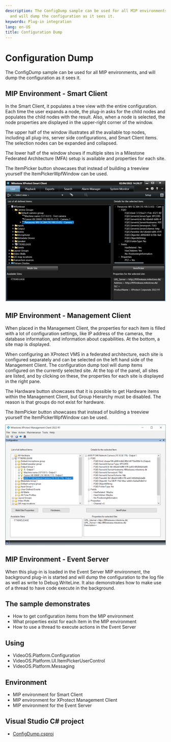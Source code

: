 ```yaml
---
description: The ConfigDump sample can be used for all MIP environments,
  and will dump the configuration as it sees it.
keywords: Plug-in integration
lang: en-US
title: Configuration Dump
---
```


# Configuration Dump

The ConfigDump sample can be used for all MIP environments, and will
dump the configuration as it sees it.

## MIP Environment - Smart Client

In the Smart Client, it populates a tree view with the entire
configuration. Each time the user expands a node, the plug-in asks for
the child nodes and populates the child nodes with the result. Also,
when a node is selected, the node properties are displayed in the
upper-right corner of the window.

The upper half of the window illustrates all the available top nodes,
including all plug-ins, server side configurations, and Smart Client
items. The selection nodes can be expanded and collapsed.

The lower half of the window shows if multiple sites in a Milestone
Federated Architecture (MFA) setup is available and properties for each
site.

The ItemPicker button showcases that instead of building a treeview yourself
the ItemPickerWpfWindow can be used.

![Configuration dump in Smart Client](Dump.png)

## MIP Environment - Management Client

When placed in the Management Client, the properties for each item
is filled with a lot of configuration settings, like IP address of the
cameras, the database information, and information about capabilities.
At the bottom, a site map is displayed.

When configuring an XProtect VMS in a federated architecture, each site
is configured separately and can be selected on the left hand side of
the Management Client. The configuration dump tool will dump items
configured on the currently selected site. At the top of the panel, all
sites are listed, and by clicking on these, the properties for each site
is displayed in the right pane.

The Hardware button showcases that it is possible to get Hardware items
within the Management Client, but Group Hierarchy must be disabled.
The reason is that groups do not exist for hardware.

The ItemPicker button showcases that instead of building a treeview yourself
the ItemPickerWpfWindow can be used.

![Configuration dump in Management Client](DumpMC.png)

## MIP Environment - Event Server

When this plug-in is loaded in the Event Server MIP environment, the
background plug-in is started and will dump the configuration to the log
file as well as write to Debug.WriteLine.
It also demonstrates how to make use of a thread to have code execute in the background.

## The sample demonstrates

- How to get configuration items from the MIP environment
- What properties exist for each item in the MIP environment
- How to use a thread to execute actions in the Event Server

## Using

- VideoOS.Platform.Configuration
- VideoOS.Platform.UI.ItemPickerUserControl
- VideoOS.Platform.Messaging

## Environment

- MIP environment for Smart Client
- MIP environment for XProtect Management Client
- MIP environment for the Event Server

## Visual Studio C\# project

- [ConfigDump.csproj](javascript:clone('https://github.com/milestonesys/mipsdk-samples-plugin','src/PluginSamples.sln');)

